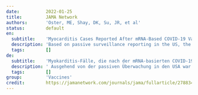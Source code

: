 ```yaml
---
date:          2022-01-25
title:         JAMA Network
authors:       'Oster, ME, Shay, DK, Su, JR, et al'
status:        default
en:
  subtitle:    'Myocarditis Cases Reported After mRNA-Based COVID-19 Vaccination in the US From December 2020 to August 2021'
  description: 'Based on passive surveillance reporting in the US, the risk of myocarditis after receiving mRNA-based COVID-19 vaccines was increased across multiple age and sex strata and was highest after the second vaccination dose in adolescent males and young men. This risk should be considered in the context of the benefits of COVID-19 vaccination.'
  tags:        []
de:
  subtitle:    'Myokarditis-Fälle, die nach der mRNA-basierten COVID-19-Impfung in den USA von Dezember 2020 bis August 2021 gemeldet wurden'
  description: ' Ausgehend von der passiven Überwachung in den USA war das Risiko einer Myokarditis nach einer mRNA-basierten COVID-19-Impfung über mehrere Alters- und Geschlechtsschichten hinweg erhöht und nach der zweiten Impfdosis bei männlichen Jugendlichen und jungen Männern am höchsten. Dieses Risiko sollte im Zusammenhang mit dem Nutzen der COVID-19-Impfung betrachtet werden.' 
  tags:        []
group:         'Vaccines'
credit:        https://jamanetwork.com/journals/jama/fullarticle/2788346
---
```

